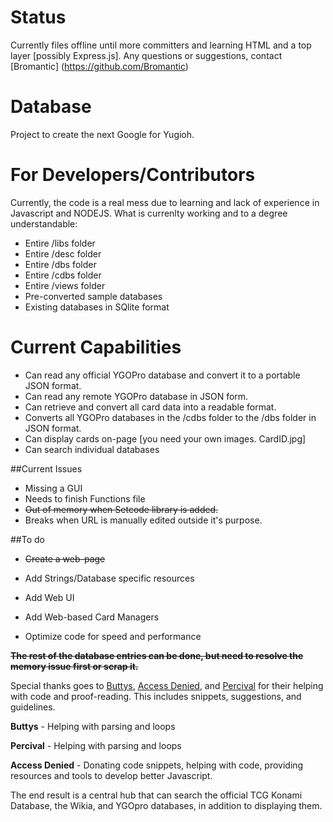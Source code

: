 # Status
Currently files offline until more committers and learning HTML and a top layer [possibly Express.js]. Any questions or suggestions, contact [Bromantic] (https://github.com/Bromantic)

# Database
Project to create the next Google for Yugioh.

# For Developers/Contributors
Currently, the code is a real mess due to learning and lack of experience in Javascript and NODEJS. What is currenlty working and to a degree understandable:

* Entire /libs folder
* Entire /desc folder
* Entire /dbs folder
* Entire /cdbs folder
* Entire /views folder
* Pre-converted sample databases
* Existing databases in SQlite format


# Current Capabilities
* Can read any official YGOPro database and convert it to a portable JSON format.
* Can read any remote YGOPro database in JSON form.
* Can retrieve and convert all card data into a readable format.
* Converts all YGOPro databases in the /cdbs folder to the /dbs folder in JSON format.
* Can display cards on-page [you need your own images. CardID.jpg]
* Can search individual databases

##Current Issues

* Missing a GUI
* Needs to finish Functions file
* ~~Out of memory when Setcode library is added.~~
* Breaks when URL is manually edited outside it's purpose.

##To do

* ~~Create a web-page~~
* Add Strings/Database specific resources
* Add Web UI
* Add Web-based Card Managers

* Optimize code for speed and performance

**~~The rest of the database entries can be done, but need to resolve the memory issue first or scrap it.~~**


Special thanks goes to [Buttys](https://github.com/Buttys), [Access Denied](https://github.com/Zayelion), and [Percival](https://github.com/Percival18) for their helping with code and proof-reading. This includes snippets, suggestions, and guidelines.

**Buttys** - Helping with parsing and loops

**Percival** - Helping with parsing and loops

**Access Denied** - Donating code snippets, helping with code, providing resources and tools to develop better Javascript.

The end result is a central hub that can search the official TCG Konami Database, the Wikia, and YGOpro databases, in addition to displaying them.
